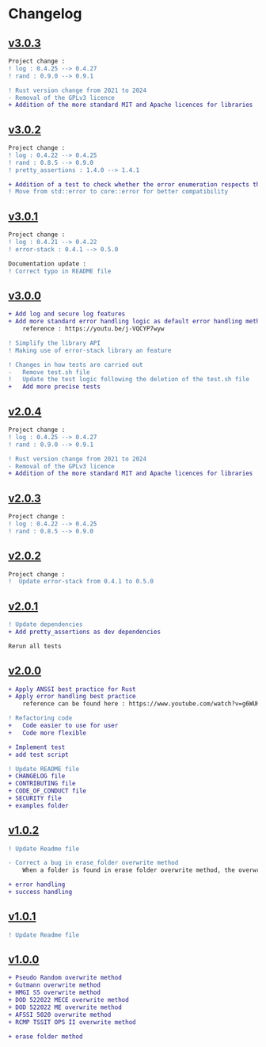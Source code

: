 # Changelog

## [v3.0.3](https://crates.io/crates/nozomi/3.0.3)

```diff
Project change :
! log : 0.4.25 --> 0.4.27
! rand : 0.9.0 --> 0.9.1

! Rust version change from 2021 to 2024
- Removal of the GPLv3 licence
+ Addition of the more standard MIT and Apache licences for libraries
```

## [v3.0.2](https://crates.io/crates/nozomi/3.0.2)

```diff
Project change :
! log : 0.4.22 --> 0.4.25
! rand : 0.8.5 --> 0.9.0
! pretty_assertions : 1.4.0 --> 1.4.1

+ Addition of a test to check whether the error enumeration respects the RFC-1236
! Move from std::error to core::error for better compatibility
```

## [v3.0.1](https://crates.io/crates/nozomi/3.0.1)

```diff
Project change :
! log : 0.4.21 --> 0.4.22
! error-stack : 0.4.1 --> 0.5.0

Documentation update :
! Correct typo in README file
```

## [v3.0.0](https://crates.io/crates/nozomi/3.0.0)
```diff
+ Add log and secure log features
+ Add more standard error handling logic as default error handling method
    reference : https://youtu.be/j-VQCYP7wyw

! Simplify the library API
! Making use of error-stack library an feature

! Changes in how tests are carried out
-   Remove test.sh file
!   Update the test logic following the deletion of the test.sh file
+   Add more precise tests
```

## [v2.0.4](https://crates.io/crates/nozomi/2.0.4)

```diff
Project change :
! log : 0.4.25 --> 0.4.27
! rand : 0.9.0 --> 0.9.1

! Rust version change from 2021 to 2024
- Removal of the GPLv3 licence
+ Addition of the more standard MIT and Apache licences for libraries
```

## [v2.0.3](https://crates.io/crates/nozomi/2.0.3)

```diff
Project change :
! log : 0.4.22 --> 0.4.25
! rand : 0.8.5 --> 0.9.0
```
## [v2.0.2](https://crates.io/crates/nozomi/2.0.2)

```diff
Project change :
!  Update error-stack from 0.4.1 to 0.5.0
```

## [v2.0.1](https://crates.io/crates/nozomi/2.0.1)
```diff
! Update dependencies
+ Add pretty_assertions as dev dependencies

Rerun all tests
```

## [v2.0.0](https://crates.io/crates/nozomi/2.0.0)
```diff
+ Apply ANSSI best practice for Rust
+ Apply error handling best practice
    reference can be found here : https://www.youtube.com/watch?v=g6WUHcyjsfc

! Refactoring code
+   Code easier to use for user
+   Code more flexible

+ Implement test
+ add test script 

! Update README file
+ CHANGELOG file
+ CONTRIBUTING file
+ CODE_OF_CONDUCT file
+ SECURITY file
+ examples folder
```

## [v1.0.2](https://crates.io/crates/nozomi/1.0.2)
```diff
! Update Readme file

- Correct a bug in erase_folder overwrite method
    When a folder is found in erase folder overwrite method, the overwrite method crash because a folder is not a file.

+ error handling
+ success handling
```

## [v1.0.1](https://crates.io/crates/nozomi/1.0.1)
```diff
! Update Readme file
```

## [v1.0.0](https://crates.io/crates/nozomi/1.0.0)

```diff
+ Pseudo Random overwrite method
+ Gutmann overwrite method
+ HMGI S5 overwrite method
+ DOD 522022 MECE overwrite method
+ DOD 522022 ME overwrite method
+ AFSSI 5020 overwrite method
+ RCMP TSSIT OPS II overwrite method

+ erase folder method
```